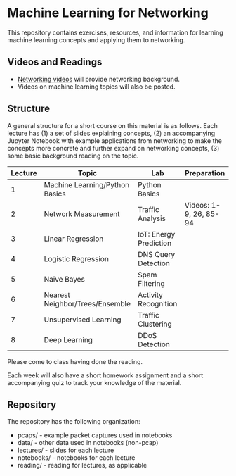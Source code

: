 # Machine Learning for Networking

This repository contains exercises, resources, and information for learning machine learning concepts and applying them to networking. 

## Videos and Readings

* [Networking videos](https://www.youtube.com/playlist?list=PLpherdrLyny-zJw95jcE-uJkcsIAG1MEn) will provide networking background.
* Videos on machine learning topics will also be posted.

## Structure

A general structure for a short course on this material is as follows. Each lecture has (1) a set of slides explaining concepts, (2) an accompanying Jupyter Notebook with example applications from networking to make the concepts more concrete and further expand on networking concepts, (3) some basic background reading on the topic.

| Lecture | Topic                          | Lab                    | Preparation            |
|---------|--------------------------------|------------------------|------------------------|
| 1       | Machine Learning/Python Basics | Python Basics          |                        |
| 2       | Network Measurement            | Traffic Analysis       | Videos: 1-9, 26, 85-94 |
| 3       | Linear Regression              | IoT: Energy Prediction |                        |
| 4       | Logistic Regression            | DNS Query Detection    |                        |
| 5       | Naive Bayes                    | Spam Filtering         |                        |
| 6       | Nearest Neighbor/Trees/Ensemble| Activity Recognition   |                        |
| 7       | Unsupervised Learning          | Traffic Clustering     |                        |
| 8       | Deep Learning                  | DDoS Detection         |                        |

Please come to class having done the reading. 

Each week will also have a short homework assignment and a short accompanying quiz to track your knowledge of the material.

## Repository

The repository has the following organization:

* pcaps/ - example packet captures used in notebooks
* data/ - other data used in notebooks (non-pcap)
* lectures/ - slides for each lecture
* notebooks/ - notebooks for each lecture
* reading/ - reading for lectures, as applicable
